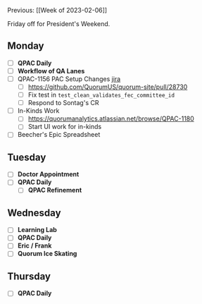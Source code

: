 Previous: [[Week of 2023-02-06]]

Friday off for President's Weekend.

## Monday
- [ ] **QPAC Daily**
- [ ] **Workflow of QA Lanes**
- [ ] QPAC-1156 PAC Setup Changes [jira](https://quorumanalytics.atlassian.net/browse/QPAC-1156)
	- [ ] https://github.com/QuorumUS/quorum-site/pull/28730
	- [ ] Fix test in `test_clean_validates_fec_committee_id`
	- [ ] Respond to Sontag's CR
- [ ] In-Kinds Work
	- [ ] https://quorumanalytics.atlassian.net/browse/QPAC-1180
	- [ ] Start UI work for in-kinds
- [ ] Beecher's Epic Spreadsheet

## Tuesday
- [ ] **Doctor Appointment**
- [ ] **QPAC Daily**
	- [ ] **QPAC Refinement**

## Wednesday
- [ ] **Learning Lab**
- [ ] **QPAC Daily**
- [ ] **Eric / Frank**
- [ ] **Quorum Ice Skating**

## Thursday
- [ ] **QPAC Daily**